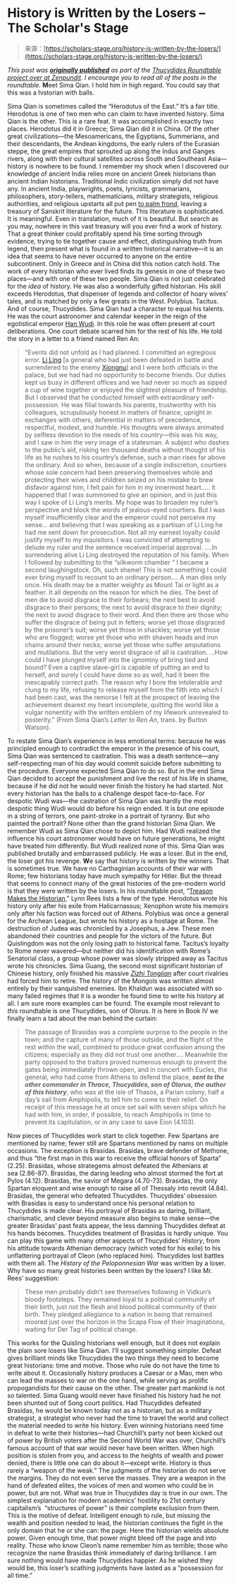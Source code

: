 <!--yml
category: 未分类
date: 2024-05-27 14:53:15
-->

# History is Written by the Losers – The Scholar's Stage

> 来源：[https://scholars-stage.org/history-is-written-by-the-losers/](https://scholars-stage.org/history-is-written-by-the-losers/)

*This post was **[originally published](http://zenpundit.com/?p=53624)** as part of the [Thucydides Roundtable project over at Zenpundit](http://zenpundit.com/?p=52965). I encourage you to read all of the posts in the roundtable.*
**M**eet Sima Qian. I hold him in high regard. You could say that this was a historian with balls.

  Sima Qian is sometimes called the “Herodotus of the East.” It’s a fair title. Herodotus is one of two men who can claim to have invented history. Sima Qian is the other.
  This is a rare feat. It was accomplished in exactly two places. Herodotus did it in Greece; Sima Qian did it in China. Of the other great civilizations—the Mesoamericans, the Egyptians, Summerians, and their descendants, the Andean kingdoms, the early rulers of the Eurasian steppe, the great empires that sprouted up along the Indus and Ganges rivers, along with their cultural satellites across South and Southeast Asia—history is nowhere to be found. I remember my shock when I discovered our knowledge of ancient India relies more on ancient Greek historians than ancient Indian historians. Traditional Indic civilization simply did not have any. In ancient India, playwrights, poets, lyricists, grammarians, philosophers, story-tellers, mathematicians, military strategists, religious authorities, and religious upstarts all put pen [to palm frond](https://en.wikipedia.org/wiki/Palm-leaf_manuscript), leaving a treasury of Sanskrit literature for the future. This literature is sophisticated. It is meaningful. Even in translation, much of it is beautiful. But search as you may, nowhere in this vast treasury will you ever find a work of history. That a great thinker could profitably spend his time sorting through evidence, trying to tie together cause and effect, distinguishing truth from legend, then present what is found in a written historical narrative—it is an idea that seems to have never occurred to anyone on the entire subcontinent. Only in Greece and in China did this notion catch hold. The work of every historian who ever lived finds its genesis in one of these two places—and with one of these two people.
  Sima Qian is not just celebrated for the *idea* of history. He was also a wonderfully gifted historian. His skill exceeds Herodotus, that dispenser of legends and collector of hoary wives’ tales, and is matched by only a few greats in the West. Polybius. Tacitus. And of course, Thucydides.
  Sima Qian had a character to equal his talents. He was the court astronomer and calendar keeper in the reign of the egotistical emperor [Han Wudi](https://en.wikipedia.org/wiki/Han_Wudi). In this role he was often present at court deliberations. One court debate scarred him for the rest of his life. He told the story in a letter to a friend named Ren An:

> “Events did not unfold as I had planned. I committed an egregious error.
>   [Li Ling](https://en.wikipedia.org/wiki/Li_Ling) [a general who had just been defeated in battle and surrendered to the enemy [Xiongnu](http://scholars-stage.blogspot.jp/2014/09/what-edward-luttwak-doesnt-know-about_6.html)] and I were both officials in the palace, but we had had no opportunity to become friends. Our duties kept us busy in different offices and we had never so much as sipped a cup of wine together or enjoyed the slightest pleasure of friendship. But I observed that he conducted himself with extraordinary self-possession. He was filial towards his parents, trustworthy with his colleagues, scrupulously honest in matters of finance, upright in exchanges with others, deferential in matters of precedence, respectful, modest, and humble. His thoughts were always animated by selfless devotion to the needs of his country—this was his way, and I saw in him the very image of a statesman. A subject who dashes to the public’s aid, risking ten thousand deaths without thought of his life as he rushes to his country’s defense, such a man rises far above the ordinary. And so when, because of a single indiscretion, courtiers whose sole concern had been preserving themselves whole and protecting their wives and children seized on his mistake to brew disfavor against him, I felt pain for him in my innermost heart…..
>   it happened that I was summoned to give an opinion, and in just this way I spoke of Li Ling’s merits. My hope was to broaden my ruler’s perspective and block the words of jealous-eyed courtiers. But I was myself insufficiently clear and the emperor could not perceive my sense… and believing that I was speaking as a partisan of Li Ling he had me sent down for prosecution. Not all my earnest loyalty could justify myself to my inquisitors. I was convicted of attempting to delude my ruler and the sentence received imperial approval.
>   ….In surrendering alive Li Ling destroyed the reputation of his family. When I followed by submitting to the “silkworm chamber ” I became a second laughingstock. Oh, such shame! This is not something I could ever bring myself to recount to an ordinary person.… A man dies only once. His death may be a matter weighty as Mount Tai or light as a feather. It all depends on the reason for which he dies. The best of men die to avoid disgrace to their forbears; the next best to avoid disgrace to their persons; the next to avoid disgrace to their dignity; the next to avoid disgrace to their word. And then there are those who suffer the disgrace of being put in fetters; worse yet those disgraced by the prisoner’s suit; worse yet those in shackles; worse yet those who are flogged; worse yet those who with shaven heads and iron chains around their necks; worse yet those who suffer amputations and mutilations. But the very worst disgrace of all is castration.
>   …How could I have plunged myself into the ignominy of bring tied and bound? Even a captive slave-girl is capable of putting an end to herself, and surely I could have done so as well, had it been the inescapably correct path. The reason why I bore the intolerable and clung to my life, refusing to release myself from the filth into which I had been cast, was the remorse I felt at the prospect of leaving the achievement dearest my heart incomplete, quitting the world like a vulgar nonentity with the written emblem of my lifework unrevealed to posterity.”
>   (From Sima Qian’s *Letter to Ren An*, trans. by Burton Watson).

To restate Sima Qian’s experience in less emotional terms: because he was principled enough to contradict the emperor in the presence of his court, Sima Qian was sentenced to castration. This was a death sentence—any self-respecting man of his day would commit suicide before submitting to the procedure. Everyone expected Sima Qian to do so. But in the end Sima Qian decided to accept the punishment and live the rest of his life in shame, because if he did not he would never finish the history he had started.
  Not every historian has the balls to a challenge despot face-to-face. For despotic Wudi was—the castration of Sima Qian was hardly the most despotic thing Wudi would do before his reign ended. It is but one episode in a string of terrors, one paint-stroke in a portrait of tyranny.
  But who painted the portrait? None other than the grand historian Sima Qian. We remember Wudi as Sima Qian chose to depict him. Had Wudi realized the influence his court astronomer would have on future generations, he might have treated him differently. But Wudi realized none of this. Sima Qian was published brutally and embarrassed publicly. He was a loser.
  But in the end, the loser got his revenge.
  **W**e say that history is written by the winners. That is sometimes true. We have no Carthaginian accounts of their war with Rome; few historians today have much sympathy for Hitler. But the thread that seems to connect many of the great histories of the pre-modern world is that they were written by the losers.
  In his roundtable post, “[Treason Makes the Historian](http://zenpundit.com/?p=53581),” Lynn Rees lists a few of the type. Herodotus wrote his history only after his exile from Halicarnassus; Xenophon wrote his memoirs only after his faction was forced out of Athens. Polybius was once a general for the Archean League, but wrote his history as a hostage at Rome. The destruction of Judea was chronicled by a Josephus, a Jew.
  These men abandoned their countries and people for the victors of the future. But Quislingdom was not the only losing path to historical fame. Tacitus’s loyalty to Rome never wavered—but neither did his identification with Rome’s Senatorial class, a group whose power was slowly stripped away as Tacitus wrote his chronicles. Sima Guang, the second most significant historian of Chinese history, only finished his massive [*Zizhi Tongjian*](https://en.wikipedia.org/wiki/Zizhi_Tongjian) after court rivalries had forced him to retire. The history of the Mongols was written almost entirely by their vanquished enemies. Ibn Khaldun was associated with so many failed regimes that it is a wonder he found time to write his history at all.
  I am sure more examples can be found. The example most relevant to *this* roundtable is one Thucydides, son of Olorus. It is here in Book IV we finally learn a tad about the man behind the curtain:

> The passage of Brasidas was a complete surprise to the people in the town; and the capture of many of those outside, and the flight of the rest within the wall, combined to produce great confusion among the citizens; especially as they did not trust one another…. Meanwhile the party opposed to the traitors proved numerous enough to prevent the gates being immediately thrown open, and in concert with Eucles, the general, who had come from Athens to defend the place, ***sent to the other commander in Thrace, Thucydides, son of Olorus, the author of this history***, who was at the isle of Thasos, a Parian colony, half a day’s sail from Amphipolis, to tell him to come to their relief. On receipt of this message he at once set sail with seven ships which he had with him, in order, if possible, to reach Amphipolis in time to prevent its capitulation, or in any case to save Eion (4.103).

Now pieces of Thucydides work start to click together. Few Spartans are mentioned by name; fewer still are Spartans mentioned by nams on multiple occasions. The exception is Brasidas. Brasidas, brave defender of Methone, and thus “the first man in this war to receive the official honors of Sparta” (2.25). Brasidas, whose strategems almost defeated the Athenians at sea (2.86-87). Brasidas, the daring leading who almost stormed the fort at Pylos (4.12). Brasidas, the savior of Megara (4.70-73). Brasidas, the only Spartan eloquent and wise enough to raise all of Thessaly into revolt (4.84). Brasidas, the general who defeated Thucydides.
  Thucydides’ obsession with Brasidas is easy to understand once his personal relation to Thucydides is made clear. His portrayal of Brasidas as daring, brilliant, charismatic, and clever beyond measure also begins to make sense—the greater Brasidas’ past feats appear, the less damning Thucydides defeat at his hands becomes.
  Thucydides treatment of Brasidas is hardly unique. You can play this game with many other aspects of Thucydides’ *History*, from his attitude towards Athenian democracy (which voted for his exile) to his unflattering portrayal of Cleon (who replaced him). Thucydides lost battles with them all. The *History of the Peloponnesian War* was written by a loser.
  Why have so many great histories been written by the losers?
  I like Mr. Rees’ suggestion:

> These men probably didn’t see themselves following in Vidkun’s bloody footsteps. They remained loyal to a political community of their birth, just not the flesh and blood political community of their birth. They pledged allegiance to a nation in being that remained moored just over the horizon in the Scapa Flow of their imaginations, waiting for Der Tag of political change.

This works for the Quisling historians well enough, but it does not explain the plain sore losers like Sima Qian. I’ll suggest something simpler. Defeat gives brilliant minds like Thucydides the two things they need to become great historians: time and motive.
  Those who rule do not have the time to write about it. Occasionally history produces a Caesar or a Mao, men who can lead the masses to war on the one hand, while serving as prolific propogandists for their cause on the other. The greater part mankind is not so talented. Sima Guang would never have finished his history had he not been shunted out of Song court politics. Had Thucydides defeated Brasidas, he would be known today not as a historian, but as a military strategist, a strategist who never had the time to travel the world and collect the material needed to write his history. Even winning historians need time in defeat to write their histories—had Churchill’s party not been kicked out of power by British voters after the Second World War was over, Churchill’s famous account of that war would never have been written.
  When high position is stolen from you, and access to the heights of wealth and power denied, there is little one can do about it—except write. History is thus rarely a “weapon of the weak.” The judgments of the historian do not serve the margins. They do not even serve the masses. They are a weapon in the hand of defeated elites, the voices of men and women who could be in power, but are not. What was true in Thucydides day is true in our own. The simplest explanation for modern academics’ hostility to 21st century capitalism’s  “structures of power” is their complete exclusion from them.
  This is the motive of defeat. Intelligent enough to rule, but missing the wealth and position needed to lead, the historian continues the fight in the only domain that he or she can: the page. Here the historian wields absolute power. Given enough time, that power might bleed off the page and into reality. Those who know Cleon’s name remember him as terrible; those who recognize the name Brasidas think immediately of daring brilliance. I am sure nothing would have made Thucydides happier. As he wished they would be, this loser’s scathing judgments have lasted as a “possession for all time.”